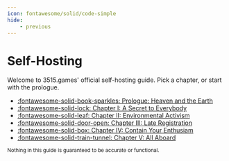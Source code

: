 ```yaml
---
icon: fontawesome/solid/code-simple
hide:
    - previous
---
```


# Self-Hosting

Welcome to 3515.games' official self-hosting guide. Pick a chapter, or start with the prologue.


<div class="grid cards" markdown>

- [:fontawesome-solid-book-sparkles: Prologue: Heaven and the Earth](prologue)
- [:fontawesome-solid-lock: Chapter I: A Secret to Everybody](i)
- [:fontawesome-solid-leaf: Chapter II: Environmental Activism](ii)
- [:fontawesome-solid-door-open: Chapter III: Late Registration](iii)
- [:fontawesome-solid-box: Chapter IV: Contain Your Enthusiam](iv)
- [:fontawesome-solid-train-tunnel: Chapter V: All Aboard](v)

</div>

<small>Nothing in this guide is guaranteed to be accurate or functional.</small>
